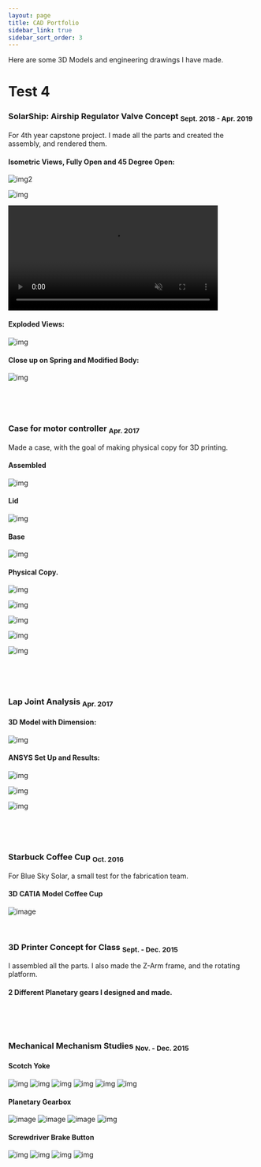```yaml
---
layout: page
title: CAD Portfolio
sidebar_link: true
sidebar_sort_order: 3
---
```


Here are some 3D Models and engineering drawings I have made.

# Test 4

### SolarShip: Airship Regulator Valve Concept <sub> Sept. 2018 - Apr. 2019 </sub>
For 4th year capstone project. I made all the parts and created the assembly, and rendered them.

#### Isometric Views, Fully Open and 45 Degree Open:

![img2](images/portfolio/ss1assemFullOpen.PNG "SolarShip Inventor Rendered Model Front")

![img](/_images/portfolio/ss1-45openBackBiew.PNG "SolarShip Inventor Rendered Model Back")

<a href="https://gyazo.com/415405b4618acde840b53b577b668791"><video alt="Valve Opening" width="425" muted loop playsinline controls><source src="https://i.gyazo.com/415405b4618acde840b53b577b668791.mp4" type="video/mp4" /></video></a>

#### Exploded Views:

![img](/_images/portfolio/ss1exploded.PNG "SolarShip Inventor Rendered Model Exploded")

#### Close up on Spring and Modified Body:

![img](/_images/portfolio/ss1springCloseUp.JPG "SolarShip Inventor Rendered Model Close Up")

<p>&nbsp;</p> 
<p>&nbsp;</p> 

### Case for motor controller <sub> Apr. 2017 </sub>
Made a case, with the goal of making physical copy for 3D printing.

#### Assembled

![img](/_images/portfolio/mcCaseAssem.PNG "3D Solidworks Model Assembled")

#### Lid

![img](/_images/portfolio/mcCaseLid.PNG "3D Solidworks Model Lid")

#### Base

![img](/_images/portfolio/mcCaseBase.PNG "3D Solidworks Model Base")

#### Physical Copy.

![img](/_images/portfolio/mcPrintedCaseAssem.PNG "Printed Case Assembled")

![img](/_images/portfolio/mcPrintedCaseBase.PNG "Printed Case Base")

![img](/_images/portfolio/mcPrintedCaseLid.PNG "Printed Case Lid Top View")

![img](/_images/portfolio/mcPrintedCaseFlipped.PNG "Printed Case Bottom View")

![img](/_images/portfolio/mcPrintedCasePCB.PNG "Printed Case with PCB it was made for")

<p>&nbsp;</p> 
<p>&nbsp;</p> 

### Lap Joint Analysis <sub> Apr. 2017 </sub>

#### 3D Model with Dimension:

![img](/_images/portfolio/LapJointModel.PNG "3D Soldiworks Model Lapjoint")

#### ANSYS Set Up and Results:

![img](/_images/portfolio/LapJointFEAmesh.PNG "3D Soldiworks Model Lapjoint Mesh")

![img](/_images/portfolio/LapJointFEAforceApp.PNG "3D Soldiworks Model Lapjoint Force")

![img](/_images/portfolio/LapJointFEAresults.PNG "3D Soldiworks Model Lapjoint Results")

<p>&nbsp;</p> 
<p>&nbsp;</p> 

### Starbuck Coffee Cup <sub> Oct. 2016 </sub>
For Blue Sky Solar, a small test for the fabrication team.

#### 3D CATIA Model Coffee Cup
![image](/_images/portfolio/coffee-cup.PNG "CATIA Coffee Cup Model")


<p>&nbsp;</p> 

### 3D Printer Concept for Class <sub> Sept. - Dec. 2015 </sub>
I assembled all the parts. I also made the Z-Arm frame, and the rotating platform.

#### 2 Different Planetary gears I designed and made.

<p>&nbsp;</p> 
<p>&nbsp;</p>

### Mechanical Mechanism Studies <sub> Nov. - Dec. 2015 </sub>

#### Scotch Yoke
![img](/_images/portfolio/MMSscotchyokeAssem.PNG "" )
![img](/_images/portfolio/MMSscotchyokeAssemEngdiagram.png "" )
![img](/_images/portfolio/MMSscotchyokeBearingSupport.PNG "" )
![img](/_images/portfolio/MMSscotchyokeSupportEngdiagram.png "" )
![img](/_images/portfolio/MMSscotchyokeLinear.PNG "" )
![img](/_images/portfolio/MMSscotchyokeLineaEngdiagram.png "" )

#### Planetary Gearbox
![image](/_images/portfolio/MMSplanetary1-5.PNG "Solidworks Model Planetary Gear 1:5 ")
![image](/_images/portfolio/MMSplanetary1-6.PNG "Solidworks Model Planetary Gear 1:6 ")
![image](/_images/portfolio/MMSplanetaryCombined.PNG "Solidworks Model Planetary Gear Combined")
![img](/_images/portfolio/MMSplanetaryGearAssemtEngdiagram.png "Solidworks Model Planetary Gear Combined Exploded View" )

#### Screwdriver Brake Button
![img](/_images/portfolio/MMSscrewdriveAssem.PNG )
![img](/_images/portfolio/MMSscrewdriveAssemSpringEngdiagram.png "" )
![img](/_images/portfolio/MMSscrewdriveAssemTransparant.PNG "")
![img](/_images/portfolio/MMSscrewdriveShaftEngdiagram.png "why no render")
